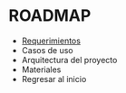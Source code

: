 # ROADMAP

- [Requerimientos](./requerimientos.md)
- Casos de uso
- Arquitectura del proyecto
- Materiales
- Regresar al inicio
